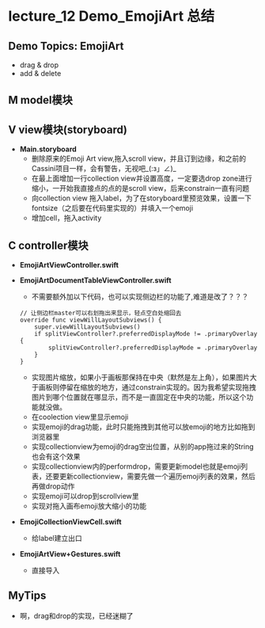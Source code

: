 # lecture_12 Demo_EmojiArt 总结
## Demo Topics: EmojiArt
- drag & drop
- add & delete

## M model模块

## V view模块(storyboard)
- **Main.storyboard**
    + 删除原来的Emoji Art view,拖入scroll view，并且订到边缘，和之前的Cassini项目一样，会有警告，无视吧_(:з」∠)_
    + 在最上面增加一行collection view并设置高度，一定要选drop zone进行缩小，一开始我直接点的点的是scroll view，后来constrain一直有问题
    + 向collection view 拖入label，为了在storyboard里预览效果，设置一下fontsize（之后要在代码里实现的）并填入一个emoji
    + 增加cell，拖入activity

## C controller模块
- **EmojiArtViewController.swift**

- **EmojiArtDocumentTableViewController.swift**
    + 不需要额外加以下代码，也可以实现侧边栏的功能了,难道是改了？？？
    ```
    // 让侧边栏master可以右划拖出来显示，轻点空白处缩回去
    override func viewWillLayoutSubviews() {
        super.viewWillLayoutSubviews()
        if splitViewController?.preferredDisplayMode != .primaryOverlay {
            splitViewController?.preferredDisplayMode = .primaryOverlay
        }
    }
    ```
    + 实现图片缩放，如果小于画板那保持在中央（默然是左上角），如果图片大于画板则停留在缩放的地方，通过constrain实现的。因为我希望实现拖拽图片到哪个位置就在哪显示，而不是一直固定在中央的功能，所以这个功能就没做。
    + 在coolection view里显示emoji
    + 实现emoji的drag功能，此时只能拖拽到其他可以放emoji的地方比如拖到浏览器里
    + 实现collectionview为emoji的drag空出位置，从别的app拖过来的String也会有这个效果
    + 实现collectionview内的performdrop，需要更新model也就是emoji列表，还要更新collectionview，需要先做一个遍历emoji列表的效果，然后再做drop动作
    + 实现emoji可以drop到scrollview里
    + 实现对拖入画布emoji放大缩小的功能

- **EmojiCollectionViewCell.swift**
    + 给label建立出口

- **EmojiArtView+Gestures.swift**
    + 直接导入

## MyTips
- 啊，drag和drop的实现，已经迷糊了